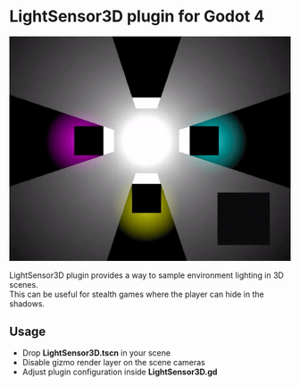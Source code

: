 # LightSensor3D plugin for Godot 4
![Demonstration](screenshots/demonstration.gif)

LightSensor3D plugin provides a way to sample environment lighting in 3D scenes.<br>
This can be useful for stealth games where the player can hide in the shadows.<br>

## Usage
* Drop **LightSensor3D.tscn** in your scene
* Disable gizmo render layer on the scene cameras
* Adjust plugin configuration inside **LightSensor3D.gd**
